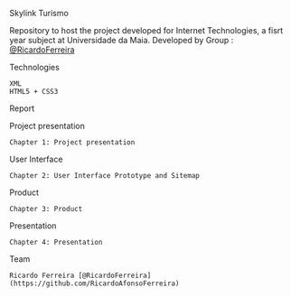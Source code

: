 Skylink Turismo

Repository to host the project developed for Internet Technologies, a fisrt year subject at Universidade da Maia. Developed by Group : [@RicardoFerreira](https://github.com/RicardoAfonsoFerreira)


Technologies

    XML
    HTML5 + CSS3
       
Report

Project presentation

    Chapter 1: Project presentation

User Interface

    Chapter 2: User Interface Prototype and Sitemap

Product

    Chapter 3: Product

Presentation

    Chapter 4: Presentation

Team

    Ricardo Ferreira [@RicardoFerreira](https://github.com/RicardoAfonsoFerreira)
